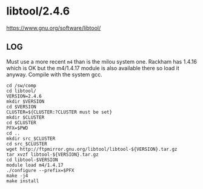 libtool/2.4.6
=============

<https://www.gnu.org/software/libtool/>

LOG
---

Must use a more recent `m4` than is the milou system one.  Rackham has 1.4.16
which is OK but the m4/1.4.17 module is also available there so load it anyway.
Compile with the system gcc.

    cd /sw/comp
    cd libtool/
    VERSION=2.4.6
    mkdir $VERSION
    cd $VERSION
    CLUSTER=${CLUSTER:?CLUSTER must be set}
    mkdir $CLUSTER
    cd $CLUSTER
    PFX=$PWD
    cd ..
    mkdir src_$CLUSTER
    cd src_$CLUSTER
    wget http://ftpmirror.gnu.org/libtool/libtool-${VERSION}.tar.gz
    tar xvzf libtool-${VERSION}.tar.gz 
    cd libtool-$VERSION
    module load m4/1.4.17
    ./configure --prefix=$PFX
    make -j4
    make install
